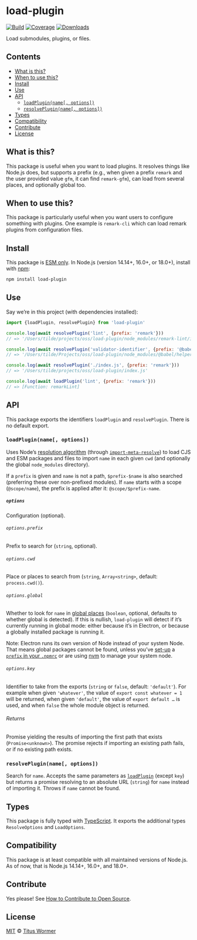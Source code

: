 # load-plugin

[![Build][build-badge]][build]
[![Coverage][coverage-badge]][coverage]
[![Downloads][downloads-badge]][downloads]

Load submodules, plugins, or files.

## Contents

*   [What is this?](#what-is-this)
*   [When to use this?](#when-to-use-this)
*   [Install](#install)
*   [Use](#use)
*   [API](#api)
    *   [`loadPlugin(name[, options])`](#loadpluginname-options)
    *   [`resolvePlugin(name[, options])`](#resolvepluginname-options)
*   [Types](#types)
*   [Compatibility](#compatibility)
*   [Contribute](#contribute)
*   [License](#license)

## What is this?

This package is useful when you want to load plugins.
It resolves things like Node.js does, but supports a prefix (e.g., when given a
prefix `remark` and the user provided value `gfm`, it can find `remark-gfm`),
can load from several places, and optionally global too.

## When to use this?

This package is particularly useful when you want users to configure something
with plugins.
One example is `remark-cli` which can load remark plugins from configuration
files.

## Install

This package is [ESM only][esm].
In Node.js (version 14.14+, 16.0+, or 18.0+), install with [npm][]:

```sh
npm install load-plugin
```

## Use

Say we’re in this project (with dependencies installed):

```js
import {loadPlugin, resolvePlugin} from 'load-plugin'

console.log(await resolvePlugin('lint', {prefix: 'remark'}))
// => '/Users/tilde/projects/oss/load-plugin/node_modules/remark-lint/index.js'

console.log(await resolvePlugin('validator-identifier', {prefix: '@babel/helper'}))
// => '/Users/tilde/Projects/oss/load-plugin/node_modules/@babel/helper-validator-identifier/lib/index.js'

console.log(await resolvePlugin('./index.js', {prefix: 'remark'}))
// => '/Users/tilde/projects/oss/load-plugin/index.js'

console.log(await loadPlugin('lint', {prefix: 'remark'}))
// => [Function: remarkLint]
```

## API

This package exports the identifiers `loadPlugin` and `resolvePlugin`.
There is no default export.

### `loadPlugin(name[, options])`

Uses Node’s [resolution algorithm][algo] (through
[`import-meta-resolve`][import-meta-resolve]) to load CJS and ESM packages and
files to import `name` in each given `cwd` (and optionally the global
`node_modules` directory).

If a `prefix` is given and `name` is not a path, `$prefix-$name` is also
searched (preferring these over non-prefixed modules).
If `name` starts with a scope (`@scope/name`), the prefix is applied after it:
`@scope/$prefix-name`.

##### `options`

Configuration (optional).

###### `options.prefix`

Prefix to search for (`string`, optional).

###### `options.cwd`

Place or places to search from (`string`, `Array<string>`, default:
`process.cwd()`).

###### `options.global`

Whether to look for `name` in [global places][global] (`boolean`, optional,
defaults to whether global is detected).
If this is nullish, `load-plugin` will detect if it’s currently running in
global mode: either because it’s in Electron, or because a globally installed
package is running it.

Note: Electron runs its own version of Node instead of your system Node.
That means global packages cannot be found, unless you’ve [set-up][] a [`prefix`
in your `.npmrc`][prefix] or are using [nvm][] to manage your system node.

###### `options.key`

Identifier to take from the exports (`string` or `false`, default: `'default'`).
For example when given `'whatever'`, the value of `export const whatever = 1`
will be returned, when given `'default'`, the value of `export default …` is
used, and when `false` the whole module object is returned.

###### Returns

Promise yielding the results of importing the first path that exists
(`Promise<unknown>`).
The promise rejects if importing an existing path fails, or if no existing
path exists.

### `resolvePlugin(name[, options])`

Search for `name`.
Accepts the same parameters as [`loadPlugin`][load-plugin] (except `key`) but
returns a promise resolving to an absolute URL (`string`) for `name` instead of
importing it.
Throws if `name` cannot be found.

## Types

This package is fully typed with [TypeScript][].
It exports the additional types `ResolveOptions` and `LoadOptions`.

## Compatibility

This package is at least compatible with all maintained versions of Node.js.
As of now, that is Node.js 14.14+, 16.0+, and 18.0+.

## Contribute

Yes please!
See [How to Contribute to Open Source][contribute].

## License

[MIT][license] © [Titus Wormer][author]

<!-- Definitions -->

[build-badge]: https://github.com/wooorm/load-plugin/actions/workflows/main.yml/badge.svg

[build]: https://github.com/wooorm/load-plugin/actions

[coverage-badge]: https://img.shields.io/codecov/c/github/wooorm/load-plugin.svg

[coverage]: https://codecov.io/github/wooorm/load-plugin

[downloads-badge]: https://img.shields.io/npm/dm/load-plugin.svg

[downloads]: https://www.npmjs.com/package/load-plugin

[npm]: https://docs.npmjs.com/cli/install

[license]: license

[author]: https://wooorm.com

[esm]: https://gist.github.com/sindresorhus/a39789f98801d908bbc7ff3ecc99d99c

[typescript]: https://www.typescriptlang.org

[contribute]: https://opensource.guide/how-to-contribute/

[global]: https://docs.npmjs.com/files/folders#node-modules

[prefix]: https://docs.npmjs.com/misc/config#prefix

[set-up]: https://github.com/sindresorhus/guides/blob/master/npm-global-without-sudo.md

[nvm]: https://github.com/creationix/nvm

[algo]: https://nodejs.org/api/esm.html#esm_resolution_algorithm

[import-meta-resolve]: https://github.com/wooorm/import-meta-resolve

[load-plugin]: #loadpluginname-options
